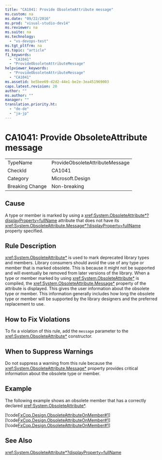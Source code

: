 ```yaml
---
title: "CA1041: Provide ObsoleteAttribute message"
ms.custom: na
ms.date: "09/22/2016"
ms.prod: "visual-studio-dev14"
ms.reviewer: na
ms.suite: na
ms.technology: 
  - "vs-devops-test"
ms.tgt_pltfrm: na
ms.topic: "article"
f1_keywords: 
  - "CA1041"
  - "ProvideObsoleteAttributeMessage"
helpviewer_keywords: 
  - "ProvideObsoleteAttributeMessage"
  - "CA1041"
ms.assetid: be5bee69-d2d2-44e1-be2e-3ea451969003
caps.latest.revision: 20
author: ""
ms.author: ""
manager: ""
translation.priority.ht: 
  - "de-de"
  - "ja-jp"
---
```

# CA1041: Provide ObsoleteAttribute message
|||  
|-|-|  
|TypeName|ProvideObsoleteAttributeMessage|  
|CheckId|CA1041|  
|Category|Microsoft.Design|  
|Breaking Change|Non-breaking|  
  
## Cause  
 A type or member is marked by using a <xref:System.ObsoleteAttribute*?displayProperty=fullName> attribute that does not have its <xref:System.ObsoleteAttribute.Message*?displayProperty=fullName> property specified.  
  
## Rule Description  
 <xref:System.ObsoleteAttribute*> is used to mark deprecated library types and members. Library consumers should avoid the use of any type or member that is marked obsolete. This is because it might not be supported and will eventually be removed from later versions of the library. When a type or member marked by using <xref:System.ObsoleteAttribute*> is compiled, the <xref:System.ObsoleteAttribute.Message*> property of the attribute is displayed. This gives the user information about the obsolete type or member. This information generally includes how long the obsolete type or member will be supported by the library designers and the preferred replacement to use.  
  
## How to Fix Violations  
 To fix a violation of this rule, add the `message` parameter to the <xref:System.ObsoleteAttribute*> constructor.  
  
## When to Suppress Warnings  
 Do not suppress a warning from this rule because the <xref:System.ObsoleteAttribute.Message*> property provides critical information about the obsolete type or member.  
  
## Example  
 The following example shows an obsolete member that has a correctly declared <xref:System.ObsoleteAttribute*>.  
  
 [!code[FxCop.Design.ObsoleteAttributeOnMember#1](../vs140/codesnippet/CPP/ca1041--provide-obsoleteattribute-message_1.cpp)][!code[FxCop.Design.ObsoleteAttributeOnMember#1](../vs140/codesnippet/CSharp/ca1041--provide-obsoleteattribute-message_1.cs)][!code[FxCop.Design.ObsoleteAttributeOnMember#1](../vs140/codesnippet/VisualBasic/ca1041--provide-obsoleteattribute-message_1.vb)]  
  
## See Also  
 <xref:System.ObsoleteAttribute*?displayProperty=fullName>